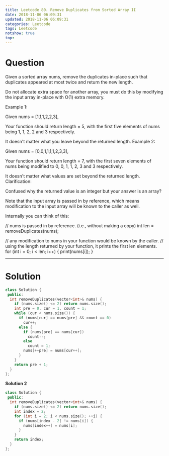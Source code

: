 ```yaml
---
title: Leetcode 80. Remove Duplicates from Sorted Array II
date: 2018-11-06 06:09:31
updated: 2018-11-06 06:09:31
categories: Leetcode
tags: Leetcode
notshow: true
top:
---
```


# Question

Given a sorted array nums, remove the duplicates in-place such that duplicates appeared at most twice and return the new length.

Do not allocate extra space for another array, you must do this by modifying the input array in-place with O(1) extra memory.

Example 1:

Given nums = [1,1,1,2,2,3],

Your function should return length = 5, with the first five elements of nums being 1, 1, 2, 2 and 3 respectively.

It doesn't matter what you leave beyond the returned length.
Example 2:

Given nums = [0,0,1,1,1,1,2,3,3],

Your function should return length = 7, with the first seven elements of nums being modified to 0, 0, 1, 1, 2, 3 and 3 respectively.

It doesn't matter what values are set beyond the returned length.
Clarification:

Confused why the returned value is an integer but your answer is an array?

Note that the input array is passed in by reference, which means modification to the input array will be known to the caller as well.

Internally you can think of this:

// nums is passed in by reference. (i.e., without making a copy)
int len = removeDuplicates(nums);

// any modification to nums in your function would be known by the caller.
// using the length returned by your function, it prints the first len elements.
for (int i = 0; i < len; i++) {
    print(nums[i]);
}

<!-- more -->

------------

# Solution

```cpp
class Solution {
 public:
  int removeDuplicates(vector<int>& nums) {
    if (nums.size() <= 2) return nums.size();
    int pre = 0, cur = 1, count = 1;
    while (cur < nums.size()) {
      if (nums[cur] == nums[pre] && count == 0)
        cur++;
      else {
        if (nums[pre] == nums[cur])
          count--;
        else
          count = 1;
        nums[++pre] = nums[cur++];
      }
    }
    return pre + 1;
  }
};
```

**Solution 2**

```cpp
class Solution {
 public:
  int removeDuplicates(vector<int>& nums) {
    if (nums.size() <= 2) return nums.size();
    int index = 2;
    for (int i = 2; i < nums.size(); ++i) {
      if (nums[index - 2] != nums[i]) {
        nums[index++] = nums[i];
      }
    }
    return index;
  }
};
```
